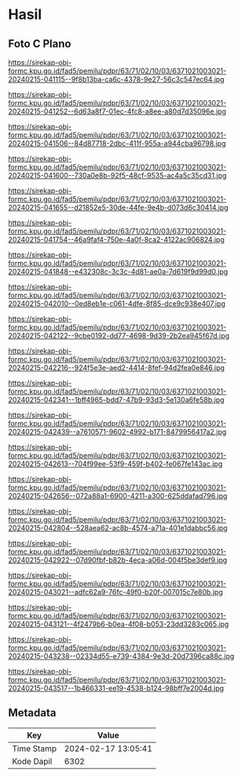 # Hasil

## Foto C Plano

https://sirekap-obj-formc.kpu.go.id/fad5/pemilu/pdpr/63/71/02/10/03/6371021003021-20240215-041115--9f8b13ba-ca6c-4378-9e27-56c3c547ec64.jpg

https://sirekap-obj-formc.kpu.go.id/fad5/pemilu/pdpr/63/71/02/10/03/6371021003021-20240215-041252--6d63a8f7-01ec-4fc8-a8ee-a80d7d35096e.jpg

https://sirekap-obj-formc.kpu.go.id/fad5/pemilu/pdpr/63/71/02/10/03/6371021003021-20240215-041506--84d87718-2dbc-411f-955a-a944cba96798.jpg

https://sirekap-obj-formc.kpu.go.id/fad5/pemilu/pdpr/63/71/02/10/03/6371021003021-20240215-041600--730a0e8b-92f5-48cf-9535-ac4a5c35cd31.jpg

https://sirekap-obj-formc.kpu.go.id/fad5/pemilu/pdpr/63/71/02/10/03/6371021003021-20240215-041655--d21852e5-30de-44fe-9e4b-d073d6c30414.jpg

https://sirekap-obj-formc.kpu.go.id/fad5/pemilu/pdpr/63/71/02/10/03/6371021003021-20240215-041754--46a9faf4-750e-4a0f-8ca2-4122ac906824.jpg

https://sirekap-obj-formc.kpu.go.id/fad5/pemilu/pdpr/63/71/02/10/03/6371021003021-20240215-041848--e432308c-3c3c-4d81-ae0a-7d619f9d99d0.jpg

https://sirekap-obj-formc.kpu.go.id/fad5/pemilu/pdpr/63/71/02/10/03/6371021003021-20240215-042010--0ed8eb1e-c061-4dfe-8f85-dce9c938e407.jpg

https://sirekap-obj-formc.kpu.go.id/fad5/pemilu/pdpr/63/71/02/10/03/6371021003021-20240215-042122--9cbe0192-dd77-4698-9d39-2b2ea945f67d.jpg

https://sirekap-obj-formc.kpu.go.id/fad5/pemilu/pdpr/63/71/02/10/03/6371021003021-20240215-042216--924f5e3e-aed2-4414-8fef-94d2fea0e846.jpg

https://sirekap-obj-formc.kpu.go.id/fad5/pemilu/pdpr/63/71/02/10/03/6371021003021-20240215-042341--1bff4965-bdd7-47b9-93d3-5e130a6fe58b.jpg

https://sirekap-obj-formc.kpu.go.id/fad5/pemilu/pdpr/63/71/02/10/03/6371021003021-20240215-042439--a7610571-9602-4992-b171-8479956417a2.jpg

https://sirekap-obj-formc.kpu.go.id/fad5/pemilu/pdpr/63/71/02/10/03/6371021003021-20240215-042613--704f99ee-53f9-459f-b402-fe067fe143ac.jpg

https://sirekap-obj-formc.kpu.go.id/fad5/pemilu/pdpr/63/71/02/10/03/6371021003021-20240215-042656--072a88a1-6900-4211-a300-625ddafad796.jpg

https://sirekap-obj-formc.kpu.go.id/fad5/pemilu/pdpr/63/71/02/10/03/6371021003021-20240215-042804--528aea62-ac8b-4574-a71a-401e1dabbc56.jpg

https://sirekap-obj-formc.kpu.go.id/fad5/pemilu/pdpr/63/71/02/10/03/6371021003021-20240215-042922--07d90fbf-b82b-4eca-a06d-004f5be3def9.jpg

https://sirekap-obj-formc.kpu.go.id/fad5/pemilu/pdpr/63/71/02/10/03/6371021003021-20240215-043021--adfc62a9-76fc-49f0-b20f-007015c7e80b.jpg

https://sirekap-obj-formc.kpu.go.id/fad5/pemilu/pdpr/63/71/02/10/03/6371021003021-20240215-043121--4f2479b6-b0ea-4f08-b053-23dd3283c065.jpg

https://sirekap-obj-formc.kpu.go.id/fad5/pemilu/pdpr/63/71/02/10/03/6371021003021-20240215-043238--02334d55-e739-4384-9e3d-20d7396ca88c.jpg

https://sirekap-obj-formc.kpu.go.id/fad5/pemilu/pdpr/63/71/02/10/03/6371021003021-20240215-043517--1b466331-ee19-4538-b124-98bff7e2004d.jpg


## Metadata

| Key        | Value               |
| ---------- | ------------------- |
| Time Stamp | 2024-02-17 13:05:41 |
| Kode Dapil | 6302                |



